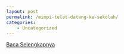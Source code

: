 ```yaml
---
layout: post
permalink: /mimpi-telat-datang-ke-sekolah/
categories:
    - Uncategorized
---
```


[Baca Selengkapnya](/05)